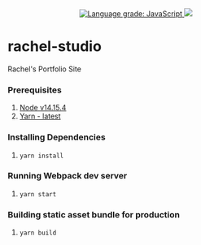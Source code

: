 <div align="center">
  <a href="https://lgtm.com/projects/g/addy/rachel-studio/context:javascript">
    <img alt="Language grade: JavaScript" src="https://img.shields.io/lgtm/grade/javascript/g/addy/rachel-studio.svg?logo=lgtm&logoWidth=18"/>
  </a>
  <a href="https://david-dm.org/addy/rachel-studio" title="dependencies status">
    <img src="https://status.david-dm.org/gh/addy/rachel-studio.svg"/>
  </a>
</div>

# rachel-studio
Rachel's Portfolio Site

### Prerequisites
1. [Node v14.15.4](https://nodejs.org/dist/v14.15.4/)
2. [Yarn - latest](https://github.com/yarnpkg/yarn/releases/latest)

### Installing Dependencies
1. ```yarn install```

### Running Webpack dev server
1. ```yarn start```

### Building static asset bundle for production
1. ```yarn build```
